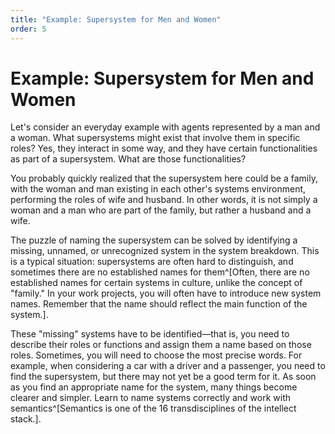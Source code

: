 ```yaml
---
title: "Example: Supersystem for Men and Women"
order: 5
---
```


# Example: Supersystem for Men and Women

Let's consider an everyday example with agents represented by a man and a woman. What supersystems might exist that involve them in specific roles? Yes, they interact in some way, and they have certain functionalities as part of a supersystem. What are those functionalities?

You probably quickly realized that the supersystem here could be a family, with the woman and man existing in each other's systems environment, performing the roles of wife and husband. In other words, it is not simply a woman and a man who are part of the family, but rather a husband and a wife.

The puzzle of naming the supersystem can be solved by identifying a missing, unnamed, or unrecognized system in the system breakdown. This is a typical situation: supersystems are often hard to distinguish, and sometimes there are no established names for them^[Often, there are no established names for certain systems in culture, unlike the concept of "family." In your work projects, you will often have to introduce new system names. Remember that the name should reflect the main function of the system.].

These "missing" systems have to be identified—that is, you need to describe their roles or functions and assign them a name based on those roles. Sometimes, you will need to choose the most precise words. For example, when considering a car with a driver and a passenger, you need to find the supersystem, but there may not yet be a good term for it. As soon as you find an appropriate name for the system, many things become clearer and simpler. Learn to name systems correctly and work with semantics^[Semantics is one of the 16 transdisciplines of the intellect stack.].
